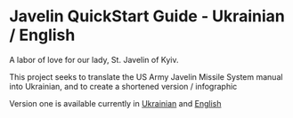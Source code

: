 # Javelin QuickStart Guide - Ukrainian / English
A labor of love for our lady, St. Javelin of Kyiv. 

This project seeks to translate the US Army Javelin Missile System manual into Ukrainian, and to create a shortened version / infographic

Version one is available currently in [Ukrainian](https://github.com/grandmaster-adder/Javelin_Quickstart_Ukranian/blob/main/Javelin%20%E2%80%94%20%D0%86%D0%BD%D1%81%D1%82%D1%80%D1%83%D0%BA%D1%86%D1%96%D1%8F%20%D0%B7%20%D0%B5%D0%BA%D1%81%D0%BF%D0%BB%D1%83%D0%B0%D1%82%D0%B0%D1%86%D1%96%D1%97%20%D1%80%D0%B0%D0%BA%D0%B5%D1%82%D0%BD%D0%BE%D1%97%20%D1%81%D0%B8%D1%81%D1%82%D0%B5%D0%BC%D0%B8%20%D0%B1%D0%BB%D0%B8%D0%B6%D0%BD%D1%8C%D0%BE%D0%B3%D0%BE%20%D0%B1%D0%BE%D1%8E%20v1.0.pdf)
 and [English](https://github.com/grandmaster-adder/Javelin_Quickstart_Ukranian/blob/main/Javelin_Close_Combat_Missile_System_Instruction_Manual.pdf)

